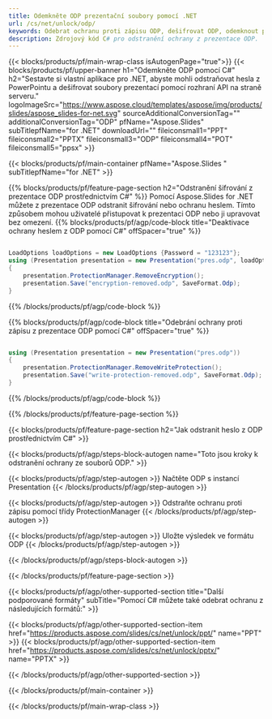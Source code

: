 ```yaml
---
title: Odemkněte ODP prezentační soubory pomocí .NET
url: /cs/net/unlock/odp/
keywords: Odebrat ochranu proti zápisu ODP, dešifrovat ODP, odemknout prezentaci ODP, zrušit ochranu ODP
description: Zdrojový kód C# pro odstranění ochrany z prezentace ODP.
---
```


{{< blocks/products/pf/main-wrap-class isAutogenPage="true">}}
{{< blocks/products/pf/upper-banner h1="Odemkněte ODP pomocí C#" h2="Sestavte si vlastní aplikace pro .NET, abyste mohli odstraňovat hesla z PowerPointu a dešifrovat soubory prezentací pomocí rozhraní API na straně serveru." logoImageSrc="https://www.aspose.cloud/templates/aspose/img/products/slides/aspose_slides-for-net.svg" sourceAdditionalConversionTag="" additionalConversionTag="ODP" pfName="Aspose.Slides" subTitlepfName="for .NET" downloadUrl="" fileiconsmall1="PPT" fileiconsmall2="PPTX" fileiconsmall3="ODP" fileiconsmall4="POT" fileiconsmall5="ppsx" >}}

{{< blocks/products/pf/main-container pfName="Aspose.Slides " subTitlepfName="for .NET" >}}

{{% blocks/products/pf/feature-page-section  h2="Odstranění šifrování z prezentace ODP prostřednictvím C#" %}}
Pomocí Aspose.Slides for .NET můžete z prezentace ODP odstranit šifrování nebo ochranu heslem. Tímto způsobem mohou uživatelé přistupovat k prezentaci ODP nebo ji upravovat bez omezení.
{{% blocks/products/pf/agp/code-block title="Deaktivace ochrany heslem z ODP pomocí C#" offSpacer="true" %}}

```cs

LoadOptions loadOptions = new LoadOptions {Password = "123123"};
using (Presentation presentation = new Presentation("pres.odp", loadOptions))
{
    presentation.ProtectionManager.RemoveEncryption();
    presentation.Save("encryption-removed.odp", SaveFormat.Odp);
}
```

{{% /blocks/products/pf/agp/code-block %}}

{{% blocks/products/pf/agp/code-block title="Odebrání ochrany proti zápisu z prezentace ODP pomocí C#" offSpacer="true" %}}

```cs

using (Presentation presentation = new Presentation("pres.odp"))
{
    presentation.ProtectionManager.RemoveWriteProtection();
    presentation.Save("write-protection-removed.odp", SaveFormat.Odp);
}
```

{{% /blocks/products/pf/agp/code-block %}}

{{% /blocks/products/pf/feature-page-section %}}

{{< blocks/products/pf/feature-page-section  h2="Jak odstranit heslo z ODP prostřednictvím C#" >}}

{{< blocks/products/pf/agp/steps-block-autogen name="Toto jsou kroky k odstranění ochrany ze souborů ODP." >}}

{{< blocks/products/pf/agp/step-autogen >}}
Načtěte ODP s instancí Presentation
{{< /blocks/products/pf/agp/step-autogen >}}

{{< blocks/products/pf/agp/step-autogen >}}
Odstraňte ochranu proti zápisu pomocí třídy ProtectionManager
{{< /blocks/products/pf/agp/step-autogen >}}

{{< blocks/products/pf/agp/step-autogen >}}
Uložte výsledek ve formátu ODP
{{< /blocks/products/pf/agp/step-autogen >}}

{{< /blocks/products/pf/agp/steps-block-autogen >}}

{{< /blocks/products/pf/feature-page-section >}}

{{< blocks/products/pf/agp/other-supported-section title="Další podporované formáty" subTitle="Pomocí C# můžete také odebrat ochranu z následujících formátů:" >}}

{{< blocks/products/pf/agp/other-supported-section-item href="https://products.aspose.com/slides/cs/net/unlock/ppt/" name="PPT" >}}
{{< blocks/products/pf/agp/other-supported-section-item href="https://products.aspose.com/slides/cs/net/unlock/pptx/" name="PPTX" >}}


{{< /blocks/products/pf/agp/other-supported-section >}}

{{< /blocks/products/pf/main-container >}}
    
{{< /blocks/products/pf/main-wrap-class >}}